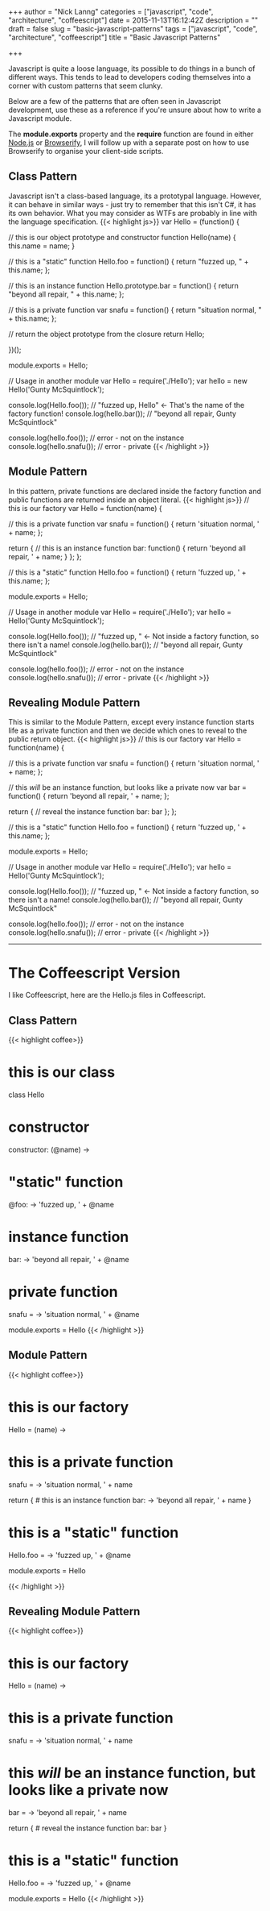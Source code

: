 +++
author = "Nick Lanng"
categories = ["javascript", "code", "architecture", "coffeescript"]
date = 2015-11-13T16:12:42Z
description = ""
draft = false
slug = "basic-javascript-patterns"
tags = ["javascript", "code", "architecture", "coffeescript"]
title = "Basic Javascript Patterns"

+++

Javascript is quite a loose language, its possible to do things in a bunch of different ways. This tends to lead to developers coding themselves into a corner with custom patterns that seem clunky.

Below are a few of the patterns that are often seen in Javascript development, use these as a reference if you're unsure about how to write a Javascript module.

The **module.exports** property and the **require** function are found in either [Node.js](https://nodejs.org) or [Browserify](http://browserify.org/), I will follow up with a separate post on how to use Browserify to organise your client-side scripts.

## Class Pattern
Javascript isn't a class-based language, its a prototypal language. However, it can behave in similar ways - just try to remember that this isn't C#, it has its own behavior. What you may consider as WTFs are probably in line with the language specification.
{{< highlight js>}}
var Hello = (function() {

  // this is our object prototype and constructor
  function Hello(name) {
    this.name = name;
  }

  // this is a "static" function
  Hello.foo = function() {
    return "fuzzed up, " + this.name;
  };

  // this is an instance function
  Hello.prototype.bar = function() {
    return "beyond all repair, " + this.name;
  };

  // this is a private function
  var snafu = function() {
    return "situation normal, " + this.name;
  };

  // return the object prototype from the closure
  return Hello;

})();

module.exports = Hello;


// Usage in another module
var Hello = require('./Hello');
var hello = new Hello('Gunty McSquintlock');

console.log(Hello.foo()); // "fuzzed up, Hello" <- That's the name of the factory function!
console.log(hello.bar()); // "beyond all repair, Gunty McSquintlock"

console.log(hello.foo()); // error - not on the instance
console.log(hello.snafu()); // error - private
{{< /highlight >}}

## Module Pattern
In this pattern, private functions are declared inside the factory function and public functions are returned inside an object literal.
{{< highlight js>}}
// this is our factory
var Hello = function(name) {

  // this is a private function
  var snafu = function() {
    return 'situation normal, ' + name;
  };

  return {
    // this is an instance function
    bar: function() {
      return 'beyond all repair, ' + name;
    }
  };
};

// this is a "static" function
Hello.foo = function() {
  return 'fuzzed up, ' + this.name;
};

module.exports = Hello;

// Usage in another module
var Hello = require('./Hello');
var hello = Hello('Gunty McSquintlock');

console.log(Hello.foo()); // "fuzzed up, " <- Not inside a factory function, so there isn't a name!
console.log(hello.bar()); // "beyond all repair, Gunty McSquintlock"

console.log(hello.foo()); // error - not on the instance
console.log(hello.snafu()); // error - private
{{< /highlight >}}

## Revealing Module Pattern
This is similar to the Module Pattern, except every instance function starts life as a private function and then we decide which ones to reveal to the public return object.
{{< highlight js>}}
// this is our factory
var Hello = function(name) {

  // this is a private function
  var snafu = function() {
    return 'situation normal, ' + name;
  };

  // this *will* be an instance function, but looks like a private now
  var bar = function() {
    return 'beyond all repair, ' + name;
  };

  return {
    // reveal the instance function
    bar: bar
  };
};

// this is a "static" function
Hello.foo = function() {
  return 'fuzzed up, ' + this.name;
};

module.exports = Hello;

// Usage in another module
var Hello = require('./Hello');
var hello = Hello('Gunty McSquintlock');

console.log(Hello.foo()); // "fuzzed up, " <- Not inside a factory function, so there isn't a name!
console.log(hello.bar()); // "beyond all repair, Gunty McSquintlock"

console.log(hello.foo()); // error - not on the instance
console.log(hello.snafu()); // error - private
{{< /highlight >}}

--------

# The Coffeescript Version
I like Coffeescript, here are the Hello.js files in Coffeescript.

## Class Pattern
{{< highlight coffee>}}
# this is our class
class Hello
  # constructor
  constructor: (@name) ->

  # "static" function
  @foo: -> 'fuzzed up, ' + @name

  # instance function
  bar: -> 'beyond all repair, ' + @name

  # private function
  snafu = -> 'situation normal, ' + @name

module.exports = Hello
{{< /highlight >}}

## Module Pattern
{{< highlight coffee>}}
#  this is our factory
Hello = (name) ->
  # this is a private function
  snafu = -> 'situation normal, ' + name

  return {
    # this is an instance function
    bar: -> 'beyond all repair, ' + name
  }

# this is a "static" function
Hello.foo = -> 'fuzzed up, ' + @name

module.exports = Hello

{{< /highlight >}}

## Revealing Module Pattern
{{< highlight coffee>}}
# this is our factory
Hello = (name) ->
  # this is a private function
  snafu = -> 'situation normal, ' + name

  # this *will* be an instance function, but looks like a private now
  bar = -> 'beyond all repair, ' + name

  return {
    # reveal the instance function
    bar: bar
  }

# this is a "static" function
Hello.foo = -> 'fuzzed up, ' + @name

module.exports = Hello
{{< /highlight >}}
